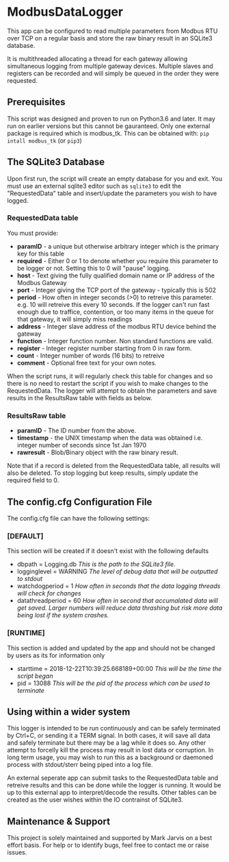 # ModbusDataLogger

This app can be configured to read multiple parameters from Modbus RTU over TCP on a regular basis and store the raw binary result in an SQLite3 database.

It is multithreaded allocating a thread for each gateway allowing simultaneous logging from multiple gateway devices. Multiple slaves and registers can be recorded and will simply be queued in the order they were requested.

## Prerequisites
This script was designed and proven to run on Python3.6 and later. It may run on earlier versions but this cannot be gauranteed. Only one external package is required which is modbus_tk. This can be obtained with: `pip intall modbus_tk` (or `pip3`)


## The SQLite3 Database
Upon first run, the script will create an empty database for you and exit. You must use an external sqlite3 editor such as `sqlite3` to edit the "RequestedData" table and insert/update the parameters you wish to have logged.

### RequestedData table
You must provide:
-  **paramID** - a unique but otherwise arbitrary integer which is the primary key for this table
-  **required** - Either 0 or 1 to denote whether you require this parameter to be logger or not. Setting this to 0 will "pause" logging.
-  **host** - Text giving the fully qualified domain name or IP address of the Modbus Gateway
-  **port** - Integer giving the TCP port of the gateway - typically this is 502
-  **period** - How often in integer seconds (>0) to retreive this parameter. e.g. 10 will retreive this every 10 seconds. If the logger can't run fast enough due to traffice, contention, or too many items in the queue for that gateway, it will simply miss readings
-  **address** - Integer slave address of the modbus RTU device behind the gateway
-  **function** - Integer function number. Non standard functions are valid.
-  **register** - Integer register number starting from 0 in raw form.
-  **count** - Integer number of words (16 bits) to retreive
-  **comment** - Optional free text for your own notes.

When the script runs, it will regularly check this table for changes and so there is no need to restart the script if you wish to make changes to the RequestedData. The logger will attempt to obtain the parameters and save results in the ResultsRaw table with fields as below.

### ResultsRaw table
-  **paramID** - The ID number from the above.
-  **timestamp** - the UNIX timestamp when the data was obtained i.e. integer number of seconds since 1st Jan 1970
-  **rawresult** - Blob/Binary object with the raw binary result.

Note that if a record is deleted from the RequestedData table, all results will also be deleted. To stop logging but keep results, simply update the required field to 0.

## The config.cfg Configuration File
The config.cfg file can have the following settings:

### [DEFAULT]
This section will be created if it doesn't exist with the following defaults
- dbpath = Logging.db *This is the path to the SQLite3 file.*
- logginglevel = WARNING *The level of debug data that will be outputted to stdout*
- watchdogperiod = 1 *How often in seconds that the data logging threads will check for changes*
- datathreadperiod = 60 *How often in second that accumalated data will get saved. Larger numbers will reduce data thrashing but risk more data being lost if the system crashes.*

### [RUNTIME]
This section is added and updated by the app and should not be changed by users as its for information only
- starttime = 2018-12-22T10:39:25.668189+00:00 *This will be the time the script began*
- pid = 13088 *This will be the pid of the process which can be used to terminate*

## Using within a wider system
This logger is intended to be run continuously and can be safely terminated by Ctrl+C, or sending it a TERM signal. In both cases, it will save all data and safely terminate but there may be a lag while it does so. Any other attempt to forcelly kill the process may result in lost data or corruption. In long term usage, you may wish to run this as a background or daemoned process with stdout/sterr being piped into a log file.

An external seperate app can submit tasks to the RequestedData table and retreive results and this can be done while the logger is running. It would be up to this external app to interpret/decode the results. Other tables can be created as the user wishes within the IO contrainst of SQLite3.

## Maintenance & Support
This project is solely maintained and supported by Mark Jarvis on a best effort basis. For help or to identify bugs, feel free to contact me or raise issues.
